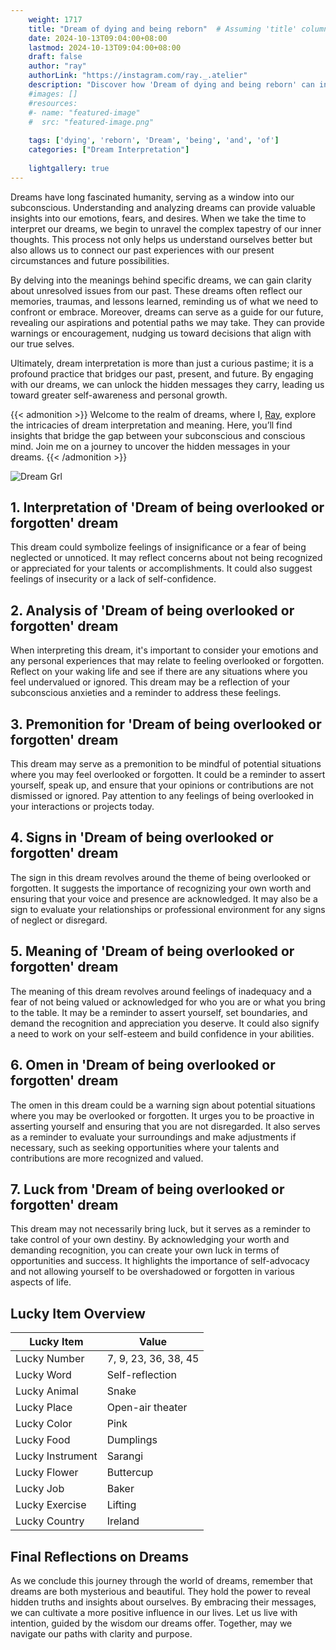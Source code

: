 ```yaml
---
    weight: 1717
    title: "Dream of dying and being reborn"  # Assuming 'title' column exists
    date: 2024-10-13T09:04:00+08:00
    lastmod: 2024-10-13T09:04:00+08:00
    draft: false
    author: "ray"
    authorLink: "https://instagram.com/ray._.atelier"
    description: "Discover how 'Dream of dying and being reborn' can interpret your future and uncover its significant meanings in your life."
    #images: []
    #resources:
    #- name: "featured-image"
    #  src: "featured-image.png"
    
    tags: ['dying', 'reborn', 'Dream', 'being', 'and', 'of']
    categories: ["Dream Interpretation"]
    
    lightgallery: true
---
```

    
Dreams have long fascinated humanity, serving as a window into our subconscious. Understanding and analyzing dreams can provide valuable insights into our emotions, fears, and desires. When we take the time to interpret our dreams, we begin to unravel the complex tapestry of our inner thoughts. This process not only helps us understand ourselves better but also allows us to connect our past experiences with our present circumstances and future possibilities.

By delving into the meanings behind specific dreams, we can gain clarity about unresolved issues from our past. These dreams often reflect our memories, traumas, and lessons learned, reminding us of what we need to confront or embrace. Moreover, dreams can serve as a guide for our future, revealing our aspirations and potential paths we may take. They can provide warnings or encouragement, nudging us toward decisions that align with our true selves.

Ultimately, dream interpretation is more than just a curious pastime; it is a profound practice that bridges our past, present, and future. By engaging with our dreams, we can unlock the hidden messages they carry, leading us toward greater self-awareness and personal growth.

{{< admonition >}}
Welcome to the realm of dreams, where I, [Ray](https://instagram.com/ray._.atelier), explore the intricacies of dream interpretation and meaning. Here, you’ll find insights that bridge the gap between your subconscious and conscious mind. Join me on a journey to uncover the hidden messages in your dreams.
{{< /admonition >}}

![Dream Grl](https://cdn.pixabay.com/photo/2017/11/02/03/35/gothic-2910057_1280.jpg "Dream Grl")

## 1. Interpretation of 'Dream of being overlooked or forgotten' dream
 This dream could symbolize feelings of insignificance or a fear of being neglected or unnoticed. It may reflect concerns about not being recognized or appreciated for your talents or accomplishments. It could also suggest feelings of insecurity or a lack of self-confidence.

## 2. Analysis of 'Dream of being overlooked or forgotten' dream
 When interpreting this dream, it's important to consider your emotions and any personal experiences that may relate to feeling overlooked or forgotten. Reflect on your waking life and see if there are any situations where you feel undervalued or ignored. This dream may be a reflection of your subconscious anxieties and a reminder to address these feelings.

## 3. Premonition for 'Dream of being overlooked or forgotten' dream
 This dream may serve as a premonition to be mindful of potential situations where you may feel overlooked or forgotten. It could be a reminder to assert yourself, speak up, and ensure that your opinions or contributions are not dismissed or ignored. Pay attention to any feelings of being overlooked in your interactions or projects today.

## 4. Signs in 'Dream of being overlooked or forgotten' dream
 The sign in this dream revolves around the theme of being overlooked or forgotten. It suggests the importance of recognizing your own worth and ensuring that your voice and presence are acknowledged. It may also be a sign to evaluate your relationships or professional environment for any signs of neglect or disregard.

## 5. Meaning of 'Dream of being overlooked or forgotten' dream
 The meaning of this dream revolves around feelings of inadequacy and a fear of not being valued or acknowledged for who you are or what you bring to the table. It may be a reminder to assert yourself, set boundaries, and demand the recognition and appreciation you deserve. It could also signify a need to work on your self-esteem and build confidence in your abilities.

## 6. Omen in 'Dream of being overlooked or forgotten' dream
 The omen in this dream could be a warning sign about potential situations where you may be overlooked or forgotten. It urges you to be proactive in asserting yourself and ensuring that you are not disregarded. It also serves as a reminder to evaluate your surroundings and make adjustments if necessary, such as seeking opportunities where your talents and contributions are more recognized and valued.

## 7. Luck from 'Dream of being overlooked or forgotten' dream
 This dream may not necessarily bring luck, but it serves as a reminder to take control of your own destiny. By acknowledging your worth and demanding recognition, you can create your own luck in terms of opportunities and success. It highlights the importance of self-advocacy and not allowing yourself to be overshadowed or forgotten in various aspects of life.

## Lucky Item Overview
| Lucky Item          | Value              |
|---------------|--------------------|
| Lucky Number        | 7, 9, 23, 36, 38, 45  |
| Lucky Word          | Self-reflection |
| Lucky Animal        | Snake |
| Lucky Place         | Open-air theater     |
| Lucky Color         | Pink     |
| Lucky Food          | Dumplings      |
| Lucky Instrument    | Sarangi |
| Lucky Flower        | Buttercup    |
| Lucky Job           | Baker       |
| Lucky Exercise      | Lifting  |
| Lucky Country       | Ireland    |


##  Final Reflections on Dreams

As we conclude this journey through the world of dreams, remember that dreams are both mysterious and beautiful. They hold the power to reveal hidden truths and insights about ourselves. By embracing their messages, we can cultivate a more positive influence in our lives. Let us live with intention, guided by the wisdom our dreams offer. Together, may we navigate our paths with clarity and purpose.
